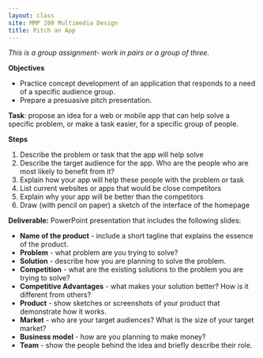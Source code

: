 ```yaml
---
layout: class
site: MMP 200 Multimedia Design
title: Pitch an App
---
```

*This is a group assignment- work in pairs or a group of three.*

**Objectives** 
- Practice concept development of an application that responds to a need of a specific audience group. 
- Prepare a presuasive pitch presentation.

**Task**: propose an idea for a web or mobile app that can help solve a specific problem, or make a task easier, for a specific group of people. 

**Steps**
1. Describe the problem or task that the app will help solve
1. Describe the target audience for the app. Who are the people who are most likely to benefit from it?
1. Explain how your app will help these people with the problem or task
1. List current websites or apps that would be close competitors
1. Explain why your app will be better than the competitors
1. Draw (with pencil on paper) a sketch of the interface of the homepage

**Deliverable:** PowerPoint presentation that includes the following slides:
- **Name of the product** - include a short tagline that explains the essence of the product.
- **Problem** - what problem are you trying to solve? 
- **Solution** - describe how you are planning to solve the problem.
- **Competition** - what are the existing solutions to the problem you are trying to solve?
- **Competitive Advantages** - what makes your solution better? How is it different from others?
- **Product** - show sketches or screenshots of your product that demonstrate how it works.
- **Market** - who are your target audiences? What is the size of your target market?
- **Business model** - how are you planning to make money? 
- **Team** - show the people behind the idea and briefly describe their role.
